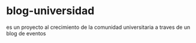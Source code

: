 # blog-universidad
es un proyecto  al crecimiento de la comunidad universitaria a traves de un blog de eventos
